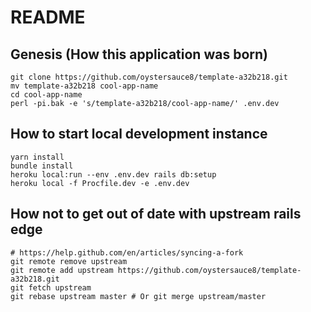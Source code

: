 # README

## Genesis (How this application was born)

```
git clone https://github.com/oystersauce8/template-a32b218.git
mv template-a32b218 cool-app-name
cd cool-app-name
perl -pi.bak -e 's/template-a32b218/cool-app-name/' .env.dev
```

## How to start local development instance
```
yarn install
bundle install
heroku local:run --env .env.dev rails db:setup
heroku local -f Procfile.dev -e .env.dev
```

## How not to get out of date with upstream rails edge

```
# https://help.github.com/en/articles/syncing-a-fork
git remote remove upstream
git remote add upstream https://github.com/oystersauce8/template-a32b218.git
git fetch upstream
git rebase upstream master # Or git merge upstream/master
```
